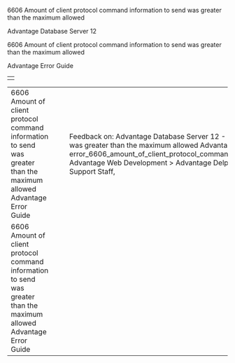 6606 Amount of client protocol command information to send was greater than the maximum allowed




Advantage Database Server 12  

6606 Amount of client protocol command information to send was greater than the maximum allowed

Advantage Error Guide

|  |
| --- |
|  |

|  |  |  |  |  |
| --- | --- | --- | --- | --- |
| 6606 Amount of client protocol command information to send was greater than the maximum allowed  Advantage Error Guide |  |  | Feedback on: Advantage Database Server 12 - 6606 Amount of client protocol command information to send was greater than the maximum allowed Advantage Error Guide error\_6606\_amount\_of\_client\_protocol\_command\_information\_to\_send\_was\_greater\_than\_the\_maximum\_allowed Advantage Web Development > Advantage Delphi OData Client > Delphi OData Components > TODataSet / Dear Support Staff, |  |
| 6606 Amount of client protocol command information to send was greater than the maximum allowed  Advantage Error Guide |  |  |  |  |